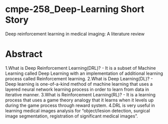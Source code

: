 # cmpe-258_Deep-Learning Short Story 

Deep reinforcement learning in medical imaging: A literature review

# Abstract

1.What is Deep Reinforcement Learning(DRL)?
    - It is a subset of Machine Learning called Deep Learning with an implementation
    of additional learning process called Reinforcement learning.
2.What is Deep Learning(DL)?
    - Deep learning is one-of-a-kind method of machine learning that uses a layered 
    neural network learning process in order to learn from data in iterative manner. 
3.What is Reinforcement Learning(RL)?
    - It is a learning process that uses a game theory analogy that it learns when it
    levels up during the game process through reward system.
4.DRL is very useful in learning medical images analysis for “object/lesion detection, 
   surgical image segmentation, registration of significant medical images”. 

